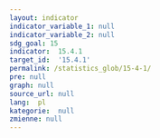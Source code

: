 ```yaml
---
layout: indicator
indicator_variable_1: null
indicator_variable_2: null
sdg_goal: 15
indicator:  15.4.1
target_id:  '15.4.1'
permalink: /statistics_glob/15-4-1/
pre: null
graph: null
source_url: null
lang:  pl
kategorie:  null
zmienne: null
---
```

